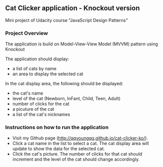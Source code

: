 ## Cat Clicker application - Knockout version  
Mini project of Udacity course "JavaScript Design Patterns"

### Project Overview
The application is build on Model-View-View Model (MVVM) pattern using Knockout

The application should display:
* a list of cats by name
* an area to display the selected cat

In the cat display area, the following should be displayed:  
* the cat's name
* level of the cat (Newborn, InFant, Child, Teen, Adult)
* number of clicks for the cat
* a picuture of the cat 
* a list of the cat's nicknames

### Instructions on how to run the application
* Visit my Github page (http://qqyoungqq.github.io/cat-clicker-ko/).
* Click a cat name in the list to select a cat.  The cat display area will update to show the data for the selected cat.
* Click the cat's picture. The number of clicks for that cat should increment and the level of the cat should change accordingly.
